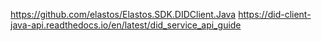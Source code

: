 
https://github.com/elastos/Elastos.SDK.DIDClient.Java
https://did-client-java-api.readthedocs.io/en/latest/did_service_api_guide